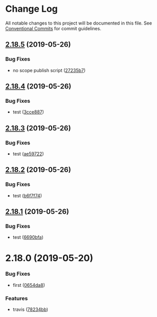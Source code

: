 # Change Log

All notable changes to this project will be documented in this file.
See [Conventional Commits](https://conventionalcommits.org) for commit guidelines.

## [2.18.5](https://github.com/kaltura/playkit-js-providers/compare/multirepo-ott@2.18.4...multirepo-ott@2.18.5) (2019-05-26)


### Bug Fixes

* no scope publish script ([27235b7](https://github.com/kaltura/playkit-js-providers/commit/27235b7))





## [2.18.4](https://github.com/kaltura/playkit-js-providers/compare/multirepo-ott@2.18.3...multirepo-ott@2.18.4) (2019-05-26)


### Bug Fixes

* test ([3cce887](https://github.com/kaltura/playkit-js-providers/commit/3cce887))





## [2.18.3](https://github.com/kaltura/playkit-js-providers/compare/multirepo-ott@2.18.2...multirepo-ott@2.18.3) (2019-05-26)


### Bug Fixes

* test ([ae59722](https://github.com/kaltura/playkit-js-providers/commit/ae59722))





## [2.18.2](https://github.com/kaltura/playkit-js-providers/compare/multirepo-ott@2.18.1...multirepo-ott@2.18.2) (2019-05-26)


### Bug Fixes

* test ([b6f7f74](https://github.com/kaltura/playkit-js-providers/commit/b6f7f74))





## [2.18.1](https://github.com/kaltura/playkit-js-providers/compare/multirepo-ott@2.18.0...multirepo-ott@2.18.1) (2019-05-26)


### Bug Fixes

* test ([6690bfa](https://github.com/kaltura/playkit-js-providers/commit/6690bfa))





# 2.18.0 (2019-05-20)


### Bug Fixes

* first ([0654da8](https://github.com/kaltura/playkit-js-providers/commit/0654da8))


### Features

* travis ([78234bb](https://github.com/kaltura/playkit-js-providers/commit/78234bb))
